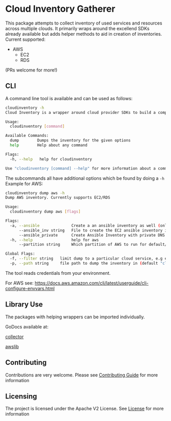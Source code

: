 # Cloud Inventory Gatherer

This package attempts to collect inventory of used services and resources across multiple clouds. It primarily wraps around the excellend SDKs already available but adds helper methods to aid in creation of inventories.
Current supported:

- AWS
  - EC2
  - RDS

(PRs welcome for more!)

## CLI

A command line tool is available and can be used as follows:

```bash
cloudinventory -h
Cloud Inventory is a wrapper around cloud provider SDKs to build a complete inventory for multiple services

Usage:
  cloudinventory [command]

Available Commands:
  dump        Dumps the inventory for the given options
  help        Help about any command

Flags:
  -h, --help   help for cloudinventory

Use "cloudinventory [command] --help" for more information about a command.
```

The subcommands all have additional options which be found by doing a `-h`
Example for AWS:

```bash
cloudinventory dump aws -h
Dump AWS inventory. Currently supports EC2/RDS

Usage:
  cloudinventory dump aws [flags]

Flags:
  -a, --ansible              Create a an ansible inventory as well (only for EC2)
      --ansible_inv string   File to create the EC2 ansible inventory in (default "ansible.inv")
      --ansible_private      Create Ansible Inventory with private DNS instead of public
  -h, --help                 help for aws
      --partition string     Which partition of AWS to run for default/china (default "default")

Global Flags:
  -f, --filter string   limit dump to a particular cloud service, e.g ec2/rds
  -p, --path string     file path to dump the inventory in (default "cloudinventory.json")
```

The tool reads credentials from your environment.

For AWS see: <https://docs.aws.amazon.com/cli/latest/userguide/cli-configure-envvars.html>

## Library Use

The packages with helping wrappers can be imported individually.

GoDocs available at:

[collector](https://godoc.org/github.com/adobe/cloudinventory/collector)

[awslib](https://godoc.org/github.com/adobe/cloudinventory/awslib)

## Contributing

Contributions are very welcome. Please see [Contributing Guide](CONTRIBUTING.md) for more information

## Licensing

The project is licensed under the Apache V2 License. See [License](LICENSE) for more information